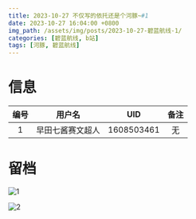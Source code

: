 ```yaml
---
title: 2023-10-27 不仅写的依托还是个河豚~#1
date: 2023-10-27 16:04:00 +0800
img_path: /assets/img/posts/2023-10-27-碧蓝航线-1/
categories: [碧蓝航线, b站]
tags: [河豚, 碧蓝航线]
---
```


# 信息

| 编号 |      用户名      |    UID     | 备注 |
| :--: | :--------------: | :--------: | :--: |
|  1   | 早田七酱赛文超人 | 1608503461 |  无  |

# 留档

![1](1.jpg)

![2](2.jpg)